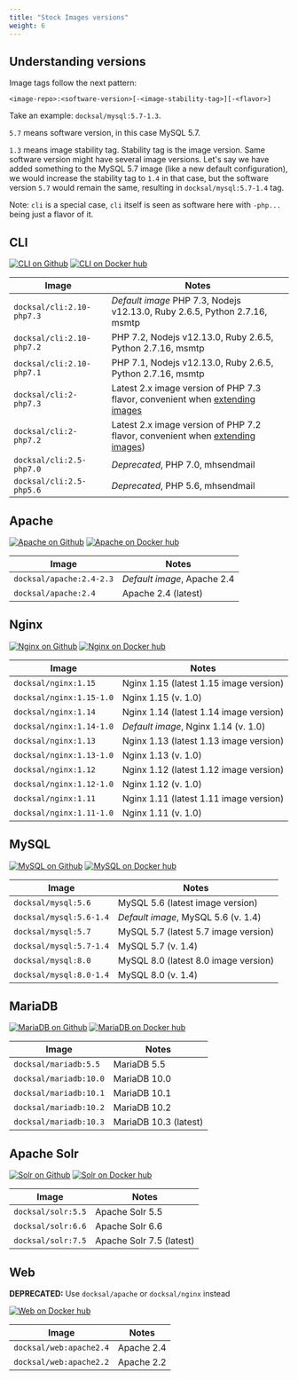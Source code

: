 ```yaml
---
title: "Stock Images versions"
weight: 6
---
```


## Understanding versions

Image tags follow the next pattern: 

    <image-repo>:<software-version>[-<image-stability-tag>][-<flavor>]

Take an example: `docksal/mysql:5.7-1.3`. 

`5.7` means software version, in this case MySQL 5.7. 

`1.3` means image stability tag. Stability tag is the image version. 
Same software version might have several image versions. 
Let's say we have added something to the MySQL 5.7 image (like a new default configuration), 
we would increase the stability tag to `1.4` in that case, but the software version `5.7` would remain the same,
resulting in `docksal/mysql:5.7-1.4` tag.

Note: `cli` is a special case, `cli` itself is seen as software here with `-php...` being just a flavor of it. 

## CLI

[![CLI on Github](https://img.shields.io/badge/Release%20notes-black.svg?logo=github&style=flat-square&classes=inline)](https://github.com/docksal/service-cli/releases)
[![CLI on Docker hub](https://img.shields.io/badge/View%20on%20Docker%20Hub-gray.svg?logo=docker&style=flat-square&classes=inline)](https://hub.docker.com/r/docksal/cli/tags)

| Image| Notes |
|------|------|
| `docksal/cli:2.10-php7.3` | *Default image* PHP 7.3, Nodejs v12.13.0, Ruby 2.6.5, Python 2.7.16, msmtp |
| `docksal/cli:2.10-php7.2` | PHP 7.2, Nodejs v12.13.0, Ruby 2.6.5, Python 2.7.16, msmtp |
| `docksal/cli:2.10-php7.1` | PHP 7.1, Nodejs v12.13.0, Ruby 2.6.5, Python 2.7.16, msmtp |
| `docksal/cli:2-php7.3`   | Latest 2.x image version of PHP 7.3 flavor, convenient when [extending images](/stack/extend-images)
| `docksal/cli:2-php7.2`   | Latest 2.x image version of PHP 7.2 flavor, convenient when [extending images](/stack/extend-images))
| `docksal/cli:2.5-php7.0` | *Deprecated*, PHP 7.0, mhsendmail |
| `docksal/cli:2.5-php5.6` | *Deprecated*, PHP 5.6, mhsendmail |

## Apache

[![Apache on Github](https://img.shields.io/badge/Release%20notes-black.svg?logo=github&style=flat-square&classes=inline)](https://github.com/docksal/service-apache/releases)
[![Apache on Docker hub](https://img.shields.io/badge/View%20on%20Docker%20Hub-gray.svg?logo=docker&style=flat-square&classes=inline)](https://hub.docker.com/r/docksal/apache/tags)

| Image| Notes |
|------|------|
| `docksal/apache:2.4-2.3` | *Default image*, Apache 2.4 |
| `docksal/apache:2.4`     | Apache 2.4 (latest) |

## Nginx 

[![Nginx on Github](https://img.shields.io/badge/Release%20notes-black.svg?logo=github&style=flat-square&classes=inline)](https://github.com/docksal/service-nginx/releases)
[![Nginx on Docker hub](https://img.shields.io/badge/View%20on%20Docker%20Hub-gray.svg?logo=docker&style=flat-square&classes=inline)](https://hub.docker.com/r/docksal/nginx/tags)

| Image| Notes |
|------|------|
| `docksal/nginx:1.15`     | Nginx 1.15 (latest 1.15 image version) |
| `docksal/nginx:1.15-1.0` | Nginx 1.15 (v. 1.0) |
| `docksal/nginx:1.14`     | Nginx 1.14 (latest 1.14 image version) |
| `docksal/nginx:1.14-1.0` | *Default image*, Nginx 1.14 (v. 1.0) |
| `docksal/nginx:1.13`     | Nginx 1.13 (latest 1.13 image version) |
| `docksal/nginx:1.13-1.0` | Nginx 1.13 (v. 1.0) |
| `docksal/nginx:1.12`     | Nginx 1.12 (latest 1.12 image version) |
| `docksal/nginx:1.12-1.0` | Nginx 1.12 (v. 1.0) |
| `docksal/nginx:1.11`     | Nginx 1.11 (latest 1.11 image version) |
| `docksal/nginx:1.11-1.0` | Nginx 1.11 (v. 1.0) |

## MySQL 

[![MySQL on Github](https://img.shields.io/badge/Release%20notes-black.svg?logo=github&style=flat-square&classes=inline)](https://github.com/docksal/service-mysql/releases)
[![MySQL on Docker hub](https://img.shields.io/badge/View%20on%20Docker%20Hub-gray.svg?logo=docker&style=flat-square&classes=inline)](https://hub.docker.com/r/docksal/mysql/tags)

| Image| Notes |
|------|------|
| `docksal/mysql:5.6`      | MySQL 5.6 (latest image version) |
| `docksal/mysql:5.6-1.4`  | *Default image*, MySQL 5.6 (v. 1.4) |
| `docksal/mysql:5.7`      | MySQL 5.7 (latest 5.7 image version) |
| `docksal/mysql:5.7-1.4`  | MySQL 5.7 (v. 1.4) |
| `docksal/mysql:8.0`      | MySQL 8.0 (latest 8.0 image version) |
| `docksal/mysql:8.0-1.4`  | MySQL 8.0 (v. 1.4) |

## MariaDB

[![MariaDB on Github](https://img.shields.io/badge/Release%20notes-black.svg?logo=github&style=flat-square&classes=inline)](https://github.com/docksal/service-mariadb/releases)
[![MariaDB on Docker hub](https://img.shields.io/badge/View%20on%20Docker%20Hub-gray.svg?logo=docker&style=flat-square&classes=inline)](https://hub.docker.com/r/docksal/mariadb/tags)

| Image| Notes |
|------|------|
| `docksal/mariadb:5.5`      | MariaDB 5.5 |
| `docksal/mariadb:10.0`     | MariaDB 10.0 |
| `docksal/mariadb:10.1`     | MariaDB 10.1 |
| `docksal/mariadb:10.2`     | MariaDB 10.2 |
| `docksal/mariadb:10.3`     | MariaDB 10.3 (latest) |

## Apache Solr

[![Solr on Github](https://img.shields.io/badge/Release%20notes-black.svg?logo=github&style=flat-square&classes=inline)](https://github.com/docksal/service-solr/releases)
[![Solr on Docker hub](https://img.shields.io/badge/View%20on%20Docker%20Hub-gray.svg?logo=docker&style=flat-square&classes=inline)](https://hub.docker.com/r/docksal/solr/tags)

| Image| Notes |
|------|------|
| `docksal/solr:5.5`      | Apache Solr 5.5 |
| `docksal/solr:6.6`      | Apache Solr 6.6 |
| `docksal/solr:7.5`      | Apache Solr 7.5 (latest) |


## Web 

**DEPRECATED:** Use `docksal/apache` or `docksal/nginx` instead

[![Web on Docker hub](https://img.shields.io/badge/View%20on%20Docker%20Hub-gray.svg?logo=docker&style=flat-square&classes=inline)](https://hub.docker.com/r/docksal/web/tags)

| Image| Notes |
|------|------|
| `docksal/web:apache2.4`     | Apache 2.4 |
| `docksal/web:apache2.2`     | Apache 2.2 |
